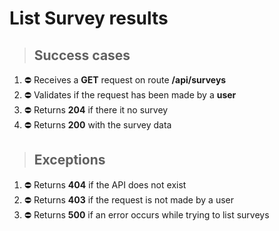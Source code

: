 # List Survey results

> ## Success cases

1. ⛔ Receives a **GET** request on route **/api/surveys**
2. ⛔ Validates if the request has been made by a **user**
3. ⛔ Returns **204** if there it no survey
4. ⛔ Returns **200** with the survey data

> ## Exceptions

1. ⛔ Returns **404** if the API does not exist
2. ⛔ Returns **403** if the request is not made by a user
3. ⛔ Returns **500** if an error occurs while trying to list surveys